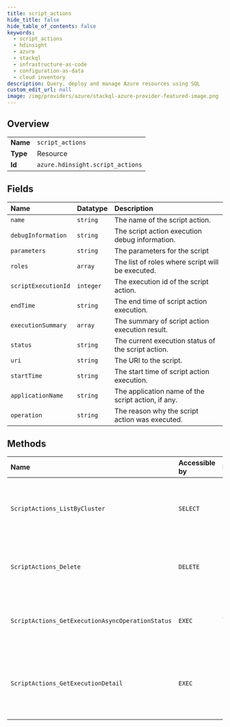 ```yaml
---
title: script_actions
hide_title: false
hide_table_of_contents: false
keywords:
  - script_actions
  - hdinsight
  - azure    
  - stackql
  - infrastructure-as-code
  - configuration-as-data
  - cloud inventory
description: Query, deploy and manage Azure resources using SQL
custom_edit_url: null
image: /img/providers/azure/stackql-azure-provider-featured-image.png
---
```

  
    

## Overview
<table><tbody>
<tr><td><b>Name</b></td><td><code>script_actions</code></td></tr>
<tr><td><b>Type</b></td><td>Resource</td></tr>
<tr><td><b>Id</b></td><td><code>azure.hdinsight.script_actions</code></td></tr>
</tbody></table>

## Fields
| Name | Datatype | Description |
|:-----|:---------|:------------|
| `name` | `string` | The name of the script action. |
| `debugInformation` | `string` | The script action execution debug information. |
| `parameters` | `string` | The parameters for the script |
| `roles` | `array` | The list of roles where script will be executed. |
| `scriptExecutionId` | `integer` | The execution id of the script action. |
| `endTime` | `string` | The end time of script action execution. |
| `executionSummary` | `array` | The summary of script action execution result. |
| `status` | `string` | The current execution status of the script action. |
| `uri` | `string` | The URI to the script. |
| `startTime` | `string` | The start time of script action execution. |
| `applicationName` | `string` | The application name of the script action, if any. |
| `operation` | `string` | The reason why the script action was executed. |
## Methods
| Name | Accessible by | Required Params | Description |
|:-----|:--------------|:----------------|:------------|
| `ScriptActions_ListByCluster` | `SELECT` | `clusterName, resourceGroupName, subscriptionId` | Lists all the persisted script actions for the specified cluster. |
| `ScriptActions_Delete` | `DELETE` | `clusterName, resourceGroupName, scriptName, subscriptionId` | Deletes a specified persisted script action of the cluster. |
| `ScriptActions_GetExecutionAsyncOperationStatus` | `EXEC` | `clusterName, operationId, resourceGroupName, subscriptionId` | Gets the async operation status of execution operation. |
| `ScriptActions_GetExecutionDetail` | `EXEC` | `clusterName, resourceGroupName, scriptExecutionId, subscriptionId` | Gets the script execution detail for the given script execution ID. |
